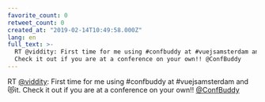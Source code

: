 ```yaml
---
favorite_count: 0
retweet_count: 0
created_at: "2019-02-14T10:49:58.000Z"
lang: en
full_text: >-
  RT @viddity: First time for me using #confbuddy at #vuejsamsterdam and 😻it.
  Check it out if you are at a conference on your own!! @ConfBuddy
---
```


RT [@viddity](https://twitter.com/viddity): First time for me using #confbuddy
at #vuejsamsterdam and 😻it. Check it out if you are at a conference on your
own!! [@ConfBuddy](https://twitter.com/ConfBuddy)
